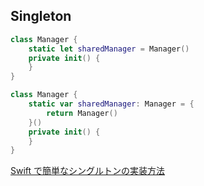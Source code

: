 ## Singleton

```swift
class Manager {
    static let sharedManager = Manager()
    private init() {
    }
}
```

```swift
class Manager {
    static var sharedManager: Manager = {
        return Manager()
    }()
    private init() {
    }
}
```

[Swift で簡単なシングルトンの実装方法](https://qiita.com/codelynx/items/a936afe0a45d4cf5abfb)

